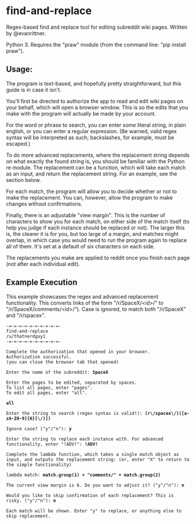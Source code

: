 # find-and-replace
 Regex-based find and replace tool for editing subreddit wiki pages. Written by @evanrittner.
 
Python 3. Requires the "praw" module (from the command line: "pip install praw").

## Usage:

The program is text-based, and hopefully pretty straightforward, but this guide is in case it isn't. 

You'll first be directed to authorize the app to read and edit wiki pages on your behalf, which will open a browser window. This is so the edits that you make with the program will actually be made by your account. 

For the word or phrase to search, you can enter some literal string, in plain english, or you can enter a regular expression. (Be warned, valid regex syntax will be interpreted as such; backslashes, for example, must be escaped.)

To do more advanced replacements, where the replacement string depends on what exactly the found string is, you should be familiar with the Python re module. The replacement can be a function, which will take each match as an input, and return the replacement string. For an example, see the section below.

For each match, the program will allow you to decide whether or not to make the replacement. You can, however, allow the program to make changes without confirmations.

Finally, there is an adjustable "view margin". This is the number of characters to show you for each match, on either side of the match itself (to help you judge if each instance should be replaced or not). The larger this is, the clearer it is for you, but too large of a margin, and matches might overlap, in which case you would need to run the program again to replace all of them. It's set at a default of six characters on each side.

The replacements you make are applied to reddit once you finish each page (not after each individual edit).


## Example Execution
This example showcases the regex and advanced replacement functionality. This converts links of the form "/r/SpaceX/\<id\>/" to "/r/SpaceX/comments/\<id\>/"). Case is ignored, to match both "/r/SpaceX" and "/r/spacex".

	-=-=-=-=-=-=-=-=-=-=-
	find-and-replace
	/u/thatnerdguy1
	-=-=-=-=-=-=-=-=-=-=-
	
	Complete the authorization that opened in your browser.
	Authorization successful.
	(you can close the browser tab that opened)
	
`Enter the name of the subreddit: `**`SpaceX`**

	Enter the pages to be edited, separated by spaces.
	To list all pages, enter "pages".
	To edit all pages, enter "all".
	
**`all`**

`Enter the string to search (regex syntax is valid!): `**`(r\/spacex\/)([a-zA-Z0-9]{6}[\/)])`**

`Ignore case? ("y"/"n"): `**`y`**

`Enter the string to replace each instance with. For advanced functionality, enter "!ADV!": `**`!ADV!`**

	Complete the lambda function, which takes a single match object as input, and outputs the replacement string: (or, enter "X" to return to the simple functionality)

`lambda match: `**`match.group(1) + "comments/" + match.group(2)`**
	
`The current view margin is 6. Do you want to adjust it? ("y"/"n"): `**`n`**

`Would you like to skip confirmation of each replacement? This is risky. ("y"/"n"): `**`n`**
	
	Each match will be shown. Enter "y" to replace, or anything else to skip replacement.
